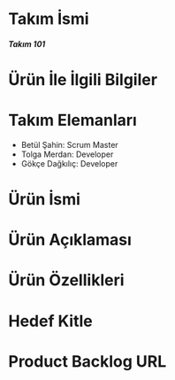 # Takım İsmi
##### Takım 101
# Ürün İle İlgili Bilgiler
# Takım Elemanları
- Betül Şahin: Scrum Master
- Tolga Merdan: Developer
- Gökçe Dağkılıç: Developer
# Ürün İsmi
# Ürün Açıklaması
# Ürün Özellikleri
# Hedef Kitle
# Product Backlog URL
